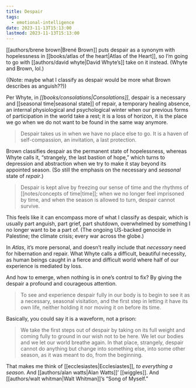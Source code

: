 ```yaml
---
title: Despair
tags:
  - emotional-intelligence
date: 2023-11-13T15:13:00
lastmod: 2023-11-13T15:13:00
---
```

[[authors/brene brown|Brené Brown]] puts despair as a synonym with hopelessness in [[books/atlas of the heart|Atlas of the Heart]], so I’m going to go with [[authors/david whyte|David Whyte’s]] take on it instead. (Whyte and Brown, lol.)

((Note: maybe what I classify as despair would be more what Brown describes as anguish??))

Per Whyte, in *[[books/consolations|Consolations]]*, despair is a necessary and [[seasonal time|seasonal state]] of repair, a temporary healing absence, an internal physiological and psychological winter when our previous forms of participation in the world take a rest; it is a loss of horizon, it is the place we go when we do not want to be found in the same way anymore.

> Despair takes us in when we have no place else to go. It is a haven of self-compassion, an invitation, a last protection.

Brown classifies despair as the permanent state of hopelessness, whereas Whyte calls it, “strangely, the last bastion of hope,” which turns to depression and abstraction when we try to make it stay beyond its appointed season. (So still the emphasis on the necessary and *seasonal* state of *repair*.)

> Despair is kept alive by freezing our sense of time and the rhythms of [[notes/concepts of time|time]]; when we no longer feel imprisoned by time, and when the season is allowed to turn, despair cannot survive.

This feels like it can encompass more of what I classify as despair, which is usually part anguish, part grief, part shutdown, overwhelmed by something I no longer want to be a part of. (The ongoing US-backed genocide in Palestine; the climate crisis; every war across the globe.) 

In *Atlas*, it’s more personal, and doesn’t really include that *necessary* need for hibernation and repair. What Whyte calls a difficult, beautiful necessity, as human beings caught in a fierce and difficult world where half of our experience is mediated by loss.

And how to emerge, when nothing is in one’s control to fix? By giving the despair a profound and courageous attention. 

> To see and experience despair fully in our body is to begin to see it as a necessary, seasonal visitation, and the first step in letting it have its own life, neither holding it nor moving it on before its time.

Basically, you could say it is a waveform, not a prison: 

> We take the first steps out of despair by taking on its full weight and coming fully to ground in our wish not to be here. We let our bodies and we let our world breathe again. In that place, strangely, despair cannot do anything but change into something else, into some other season, as it was meant to do, from the beginning.

That makes me think of [[ecclesiastes|Ecclesiastes]], *to everything a season*. And [[authors/alan watts|Alan Watts]]’ [[wiggles]]. And [[authors/walt whitman|Walt Whitman]]’s “Song of Myself.”